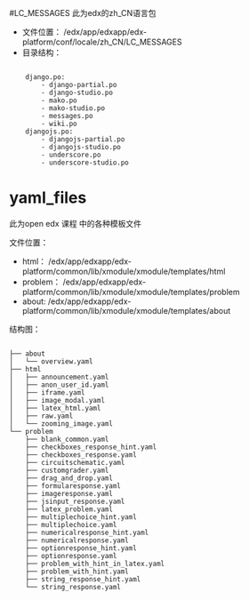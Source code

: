 #LC_MESSAGES
此为edx的zh_CN语言包

 - 文件位置：
 /edx/app/edxapp/edx-platform/conf/locale/zh_CN/LC_MESSAGES
 - 目录结构：
 <pre><code>
    django.po:
        - django-partial.po
        - django-studio.po
        - mako.po
        - mako-studio.po
        - messages.po
        - wiki.po
    djangojs.po:
        - djangojs-partial.po
        - djangojs-studio.po
        - underscore.po
        - underscore-studio.po
</code></pre>


# yaml_files
此为open edx 课程 中的各种模板文件

  文件位置：
 - html：
  /edx/app/edxapp/edx-platform/common/lib/xmodule/xmodule/templates/html
 - problem：
  /edx/app/edxapp/edx-platform/common/lib/xmodule/xmodule/templates/problem
 - about:
  /edx/app/edxapp/edx-platform/common/lib/xmodule/xmodule/templates/about

结构图：
<pre><code>
├── about
│   └── overview.yaml                           
├── html    
│   ├── announcement.yaml   
│   ├── anon_user_id.yaml
│   ├── iframe.yaml
│   ├── image_modal.yaml
│   ├── latex_html.yaml
│   ├── raw.yaml
│   └── zooming_image.yaml
└── problem
    ├── blank_common.yaml
    ├── checkboxes_response_hint.yaml
    ├── checkboxes_response.yaml
    ├── circuitschematic.yaml
    ├── customgrader.yaml
    ├── drag_and_drop.yaml
    ├── formularesponse.yaml
    ├── imageresponse.yaml
    ├── jsinput_response.yaml
    ├── latex_problem.yaml
    ├── multiplechoice_hint.yaml
    ├── multiplechoice.yaml
    ├── numericalresponse_hint.yaml
    ├── numericalresponse.yaml
    ├── optionresponse_hint.yaml
    ├── optionresponse.yaml
    ├── problem_with_hint_in_latex.yaml
    ├── problem_with_hint.yaml
    ├── string_response_hint.yaml
    └── string_response.yaml
</code></pre>

